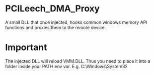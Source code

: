 # PCILeech_DMA_Proxy
A small DLL that once injected, hooks common windows memory API functions and proxies them to the remote device


# Important

The injected DLL will reload VMM.DLL. Thus you need to place it into a folder inside your PATH env var. E.g. C:\Windows\System32